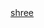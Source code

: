 <!-- Embed PDF File -->
<object data="https://github.com/gustavofernandezlembert/Logistic-Regression-Heart-Data-/blob/master/Heart.pdf" type="application/x-pdf" title="SamplePdf" width="500" height="720">
    <a href="https://github.com/gustavofernandezlembert/Logistic-Regression-Heart-Data-/blob/master/Heart.pdf">shree</a> 
</object>
